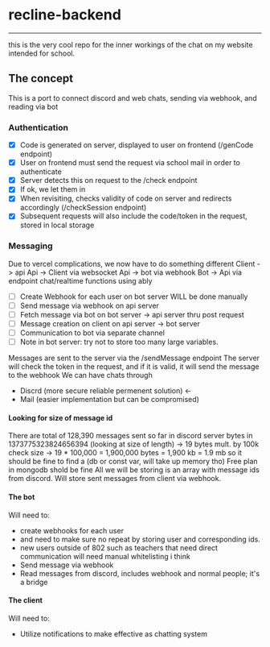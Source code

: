 # recline-backend

---

this is the very cool repo for the inner workings of the chat on my website intended for school.

## The concept

This is a port to connect discord and web chats, sending via webhook, and reading via bot

### Authentication

- [x] Code is generated on server, displayed to user on frontend (/genCode endpoint)
- [x] User on frontend must send the request via school mail in order to authenticate
- [x] Server detects this on request to the /check endpoint
- [x] If ok, we let them in
- [x] When revisiting, checks validity of code on server and redirects accordingly (/checkSession endpoint)
- [x] Subsequent requests will also include the code/token in the request, stored in local storage

### Messaging

Due to vercel complications, we now have to do something different
Client -> api
Api -> Client via websocket
Api -> bot via webhook
Bot -> Api via endpoint
chat/realtime functions using ably

- [ ] Create Webhook for each user on bot server WILL be done manually
- [ ] Send message via webhook on api server
- [ ] Fetch message via bot on bot server -> api server thru post request
- [ ] Message creation on client on api server -> bot server
- [ ] Communication to bot via separate channel
- [ ] Note in bot server: try not to store too many large variables.

Messages are sent to the server via the /sendMessage endpoint
The server will check the token in the request, and if it is valid, it will send the message to the webhook
We can have chats through

- Discrd (more secure reliable permenent solution) <-
- Mail (easier implementation but can be compromised)

#### Looking for size of message id

There are total of 128,390 messages sent so far in discord server
bytes in 1373775323824656394 (looking at size of length) -> 19 bytes
mult. by 100k check size -> 19 \* 100,000
= 1,900,000 bytes
= 1,900 kb
= 1.9 mb
so it should be fine to find a (db or const var, will take up memory tho)
Free plan in mongodb shold be fine
All we will be storing is an array with message ids from discord. Will store sent messages from client via webhook.

#### The bot

Will need to:

- create webhooks for each user
- and need to make sure no repeat by storing user and corresponding ids.
- new users outside of 802 such as teachers that need direct communication will need manual whitelisting i think
- Send message via webhook
- Read messages from discord, includes webhook and normal people; it's a bridge

#### The client

Will need to:

- Utilize notifications to make effective as chatting system
